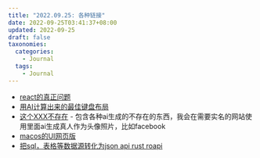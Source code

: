 ```yaml
---
title: "2022.09.25: 各种链接"
date: 2022-09-25T03:41:37+08:00
updated: 2022-09-25
draft: false
taxonomies:
  categories:
    - Journal
  tags:
    - Journal
---
```


- [react的真正问题](https://acko.net/blog/get-in-zoomer-we-re-saving-react/)
- [用AI计算出来的最佳键盘布局](https://adumb-codes.github.io/)
- [这个XXX不存在](https://thisxdoesnotexist.com/) -
  包含各种ai生成的不存在的东西，我会在需要实名的网站使用里面ai生成真人作为头像照片，比如facebook
- [macos的UI网页版](https://macos1.vercel.app/)
- [把sql，表格等数据源转化为json api rust roapi](https://github.com/roapi/roapi)

<!-- more -->

